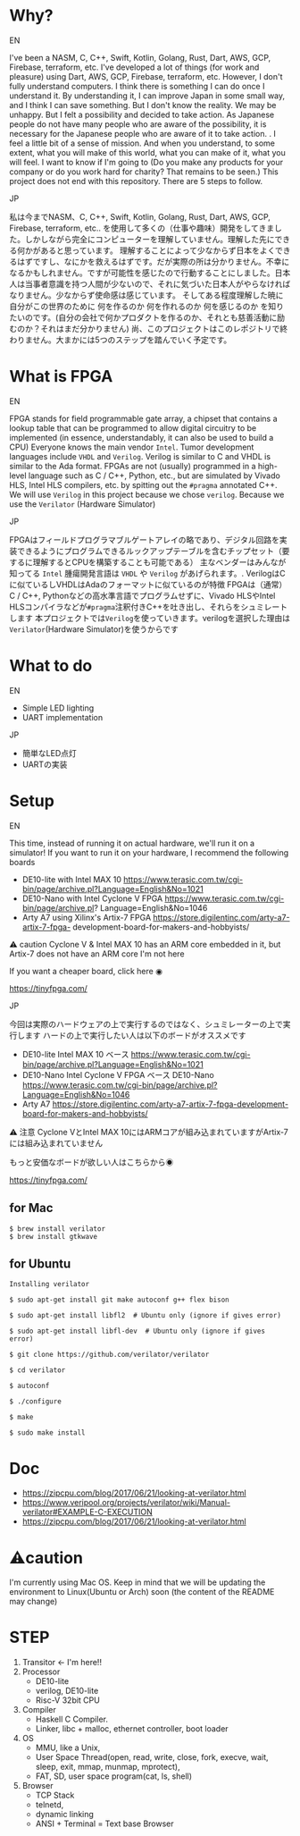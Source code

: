 # Why?
EN

I've been a NASM, C, C++, Swift, Kotlin, Golang, Rust, Dart, AWS, GCP, Firebase, terraform, etc. I've developed a lot of things (for work and pleasure) using Dart, AWS, GCP, Firebase, terraform, etc. However, I don't fully understand computers. I think there is something I can do once I understand it.
By understanding it, I can improve Japan in some small way, and I think I can save something. But I don't know the reality. We may be unhappy. But I felt a possibility and decided to take action. As Japanese people do not have many people who are aware of the possibility, it is necessary for the Japanese people who are aware of it to take action. . I feel a little bit of a sense of mission.
And when you understand, to some extent, what you will make of this world, what you can make of it, what you will feel. I want to know if I'm going to (Do you make any products for your company or do you work hard for charity? That remains to be seen.)
This project does not end with this repository. There are 5 steps to follow.

JP

私は今までNASM、C, C++, Swift, Kotlin, Golang, Rust, Dart, AWS, GCP, Firebase, terraform, etc.. を使用して多くの（仕事や趣味）開発をしてきました。しかしながら完全にコンピューターを理解していません。理解した先にできる何かがあると思っています。
理解することによって少なからず日本をよくできるはずですし、なにかを救えるはずです。だが実際の所は分かりません。不幸になるかもしれません。ですが可能性を感じたので行動することにしました。日本人は当事者意識を持つ人間が少ないので、それに気づいた日本人がやらなければなりません。少なからず使命感は感じています。
そしてある程度理解した暁に自分がこの世界のために 何を作るのか 何を作れるのか 何を感じるのか を知りたいのです。(自分の会社で何かプロダクトを作るのか、それとも慈善活動に励むのか？それはまだ分かりません)
尚、このプロジェクトはこのレポジトリで終わりません。大まかには5つのステップを踏んでいく予定です。

# What is FPGA
EN

FPGA stands for field programmable gate array, a chipset that contains a lookup table that can be programmed to allow digital circuitry to be implemented (in essence, understandably, it can also be used to build a CPU)
Everyone knows the main vendor `Intel`.
Tumor development languages include `VHDL` and `Verilog`. Verilog is similar to C and VHDL is similar to the Ada format.
FPGAs are not (usually) programmed in a high-level language such as C / C++, Python, etc., but are simulated by Vivado HLS, Intel HLS compilers, etc. by spitting out the `#pragma` annotated C++.
We will use `Verilog` in this project because we chose `verilog`. Because we use the `Verilator` (Hardware Simulator)

JP

FPGAはフィールドプログラマブルゲートアレイの略であり、デジタル回路を実装できるようにプログラムできるルックアップテーブルを含むチップセット（要するに理解するとCPUを構築することも可能である）
主なベンダーはみんなが知ってる `Intel`
腫瘍開発言語は `VHDL` や `Verilog` があげられます。. VerilogはCに似ているしVHDLはAdaのフォーマットに似ているのが特徴
FPGAは（通常）C / C++, Pythonなどの高水準言語でプログラムせずに、Vivado HLSやIntel HLSコンパイラなどが`#pragma`注釈付きC++を吐き出し、それらをシュミレートします
本プロジェクトでは`Verilog`を使っていきます。verilogを選択した理由は`Verilator`(Hardware Simulator)を使うからです

# What to do
EN

- Simple LED lighting
- UART implementation

JP

- 簡単なLED点灯
- UARTの実装

# Setup
EN

This time, instead of running it on actual hardware, we'll run it on a simulator!
If you want to run it on your hardware, I recommend the following boards
- DE10-lite with Intel MAX 10 https://www.terasic.com.tw/cgi-bin/page/archive.pl?Language=English&No=1021
- DE10-Nano with Intel Cyclone V FPGA https://www.terasic.com.tw/cgi-bin/page/archive.pl? Language=English&No=1046
- Arty A7 using Xilinx's Artix-7 FPGA https://store.digilentinc.com/arty-a7-artix-7-fpga- development-board-for-makers-and-hobbyists/

⚠️ caution
Cyclone V & Intel MAX 10 has an ARM core embedded in it, but Artix-7 does not have an ARM core I'm not here

If you want a cheaper board, click here ◉

https://tinyfpga.com/

JP

今回は実際のハードウェアの上で実行するのではなく、シュミレーターの上で実行します
ハードの上で実行したい人は以下のボードがオススメです
- DE10-lite Intel MAX 10 ベース https://www.terasic.com.tw/cgi-bin/page/archive.pl?Language=English&No=1021
- DE10-Nano Intel Cyclone V FPGA ベース DE10-Nano https://www.terasic.com.tw/cgi-bin/page/archive.pl?Language=English&No=1046
- Arty A7 https://store.digilentinc.com/arty-a7-artix-7-fpga-development-board-for-makers-and-hobbyists/

⚠️ 注意
Cyclone VとIntel MAX 10にはARMコアが組み込まれていますがArtix-7には組み込まれていません 

もっと安価なボードが欲しい人はこちらから◉

https://tinyfpga.com/ 

## for Mac
```shell
$ brew install verilator
$ brew install gtkwave
```

## for Ubuntu
```shell
Installing verilator

$ sudo apt-get install git make autoconf g++ flex bison

$ sudo apt-get install libfl2  # Ubuntu only (ignore if gives error)

$ sudo apt-get install libfl-dev  # Ubuntu only (ignore if gives error)

$ git clone https://github.com/verilator/verilator

$ cd verilator

$ autoconf

$ ./configure 

$ make

$ sudo make install
```

# Doc
- https://zipcpu.com/blog/2017/06/21/looking-at-verilator.html
- https://www.veripool.org/projects/verilator/wiki/Manual-verilator#EXAMPLE-C-EXECUTION
- https://zipcpu.com/blog/2017/06/21/looking-at-verilator.html

# ⚠️caution
I'm currently using Mac OS.
Keep in mind that we will be updating the environment to Linux(Ubuntu or Arch) soon (the content of the README may change)

# STEP
1. Transitor <- I'm here!!
2. Processor
    - DE10-lite   
    - verilog, DE10-lite 
    - Risc-V 32bit CPU
3. Compiler
    - Haskell C Compiler.
    - Linker, libc + malloc, ethernet controller, boot loader
4. OS
    - MMU, like a Unix, 
    - User Space Thread(open, read, write, close, fork, execve, wait, sleep, exit, mmap, munmap, mprotect), 
    - FAT, SD, user space program(cat, ls, shell)
5. Browser
    - TCP Stack
    - telnetd, 
    - dynamic linking
    - ANSI + Terminal = Text base Browser
